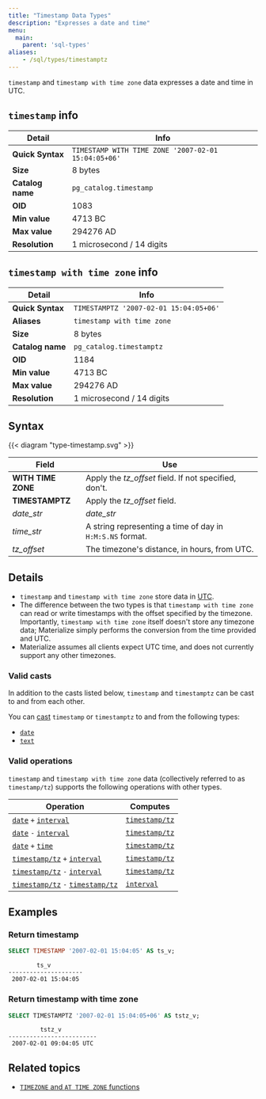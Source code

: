 ```yaml
---
title: "Timestamp Data Types"
description: "Expresses a date and time"
menu:
  main:
    parent: 'sql-types'
aliases:
    - /sql/types/timestamptz
---
```


`timestamp` and `timestamp with time zone` data expresses a date and time in
UTC.

## `timestamp` info

Detail | Info
-------|------
**Quick Syntax** | `TIMESTAMP WITH TIME ZONE '2007-02-01 15:04:05+06'`
**Size** | 8 bytes
**Catalog name** | `pg_catalog.timestamp`
**OID** | 1083
**Min value** | 4713 BC
**Max value** | 294276 AD
**Resolution** | 1 microsecond / 14 digits

## `timestamp with time zone` info

Detail | Info
-------|------
**Quick Syntax** | `TIMESTAMPTZ '2007-02-01 15:04:05+06'`
**Aliases** | `timestamp with time zone`
**Size** | 8 bytes
**Catalog name** | `pg_catalog.timestamptz`
**OID** | 1184
**Min value** | 4713 BC
**Max value** | 294276 AD
**Resolution** | 1 microsecond / 14 digits

## Syntax

{{< diagram "type-timestamp.svg" >}}

Field | Use
------|-----
**WITH TIME ZONE** | Apply the _tz&lowbar;offset_ field. If not specified, don't.
**TIMESTAMPTZ** | Apply the _tz&lowbar;offset_ field.
_date&lowbar;str_ | _date&lowbar;str_ | A string representing a date in `Y-M-D`, `Y M-D`, `Y M D` or `YMD` format.
_time&lowbar;str_ | A string representing a time of day in `H:M:S.NS` format.
_tz&lowbar;offset_ | The timezone's distance, in hours, from UTC.

## Details

- `timestamp` and `timestamp with time zone` store data in
  [UTC](https://en.wikipedia.org/wiki/Coordinated_Universal_Time).
- The difference between the two types is that `timestamp with time zone` can read or write
  timestamps with the offset specified by the timezone. Importantly,
  `timestamp with time zone` itself doesn't store any timezone data; Materialize simply
  performs the conversion from the time provided and UTC.
- Materialize assumes all clients expect UTC time, and does not currently
  support any other timezones.

### Valid casts

In addition to the casts listed below, `timestamp` and `timestamptz` can be cast to and from each other.

You can [cast](../../functions/cast) `timestamp` or `timestamptz` to and from the following types:

- [`date`](../date)
- [`text`](../text)

### Valid operations

`timestamp` and `timestamp with time zone` data (collectively referred to as
`timestamp/tz`) supports the following operations with other types.

Operation | Computes
----------|------------
[`date`](../date) `+` [`interval`](../interval) | [`timestamp/tz`](../timestamp)
[`date`](../date) `-` [`interval`](../interval) | [`timestamp/tz`](../timestamp)
[`date`](../date) `+` [`time`](../time) | [`timestamp/tz`](../timestamp)
[`timestamp/tz`](../timestamp) `+` [`interval`](../interval) | [`timestamp/tz`](../timestamp)
[`timestamp/tz`](../timestamp) `-` [`interval`](../interval) | [`timestamp/tz`](../timestamp)
[`timestamp/tz`](../timestamp) `-` [`timestamp/tz`](../timestamp) | [`interval`](../interval)

## Examples

### Return timestamp

```sql
SELECT TIMESTAMP '2007-02-01 15:04:05' AS ts_v;
```
```nofmt
        ts_v
---------------------
 2007-02-01 15:04:05
```

### Return timestamp with time zone

```sql
SELECT TIMESTAMPTZ '2007-02-01 15:04:05+06' AS tstz_v;
```
```nofmt
         tstz_v
-------------------------
 2007-02-01 09:04:05 UTC
```

## Related topics
* [`TIMEZONE` and `AT TIME ZONE` functions](../../functions/timezone-and-at-time-zone)
